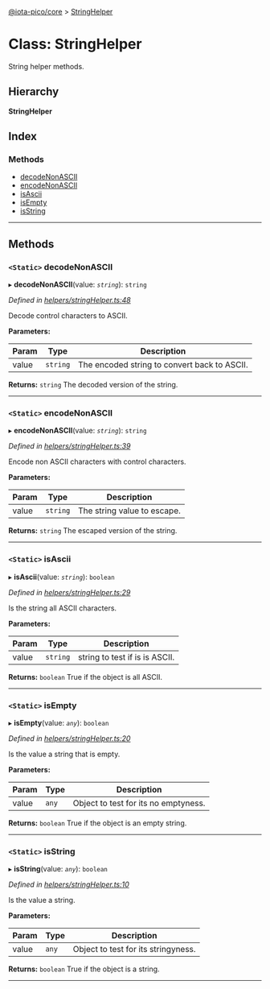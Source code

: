 [@iota-pico/core](../README.md) > [StringHelper](../classes/stringhelper.md)

# Class: StringHelper

String helper methods.

## Hierarchy

**StringHelper**

## Index

### Methods

* [decodeNonASCII](stringhelper.md#decodenonascii)
* [encodeNonASCII](stringhelper.md#encodenonascii)
* [isAscii](stringhelper.md#isascii)
* [isEmpty](stringhelper.md#isempty)
* [isString](stringhelper.md#isstring)

---

## Methods

<a id="decodenonascii"></a>

### `<Static>` decodeNonASCII

▸ **decodeNonASCII**(value: *`string`*): `string`

*Defined in [helpers/stringHelper.ts:48](https://github.com/iota-pico/core/blob/938a9ad/src/helpers/stringHelper.ts#L48)*

Decode control characters to ASCII.

**Parameters:**

| Param | Type | Description |
| ------ | ------ | ------ |
| value | `string`   |  The encoded string to convert back to ASCII. |

**Returns:** `string`
The decoded version of the string.

___

<a id="encodenonascii"></a>

### `<Static>` encodeNonASCII

▸ **encodeNonASCII**(value: *`string`*): `string`

*Defined in [helpers/stringHelper.ts:39](https://github.com/iota-pico/core/blob/938a9ad/src/helpers/stringHelper.ts#L39)*

Encode non ASCII characters with control characters.

**Parameters:**

| Param | Type | Description |
| ------ | ------ | ------ |
| value | `string`   |  The string value to escape. |

**Returns:** `string`
The escaped version of the string.

___

<a id="isascii"></a>

### `<Static>` isAscii

▸ **isAscii**(value: *`string`*): `boolean`

*Defined in [helpers/stringHelper.ts:29](https://github.com/iota-pico/core/blob/938a9ad/src/helpers/stringHelper.ts#L29)*

Is the string all ASCII characters.

**Parameters:**

| Param | Type | Description |
| ------ | ------ | ------ |
| value | `string`   |  string to test if is is ASCII. |

**Returns:** `boolean`
True if the object is all ASCII.

___

<a id="isempty"></a>

### `<Static>` isEmpty

▸ **isEmpty**(value: *`any`*): `boolean`

*Defined in [helpers/stringHelper.ts:20](https://github.com/iota-pico/core/blob/938a9ad/src/helpers/stringHelper.ts#L20)*

Is the value a string that is empty.

**Parameters:**

| Param | Type | Description |
| ------ | ------ | ------ |
| value | `any`   |  Object to test for its no emptyness. |

**Returns:** `boolean`
True if the object is an empty string.

___

<a id="isstring"></a>

### `<Static>` isString

▸ **isString**(value: *`any`*): `boolean`

*Defined in [helpers/stringHelper.ts:10](https://github.com/iota-pico/core/blob/938a9ad/src/helpers/stringHelper.ts#L10)*

Is the value a string.

**Parameters:**

| Param | Type | Description |
| ------ | ------ | ------ |
| value | `any`   |  Object to test for its stringyness. |

**Returns:** `boolean`
True if the object is a string.

___


